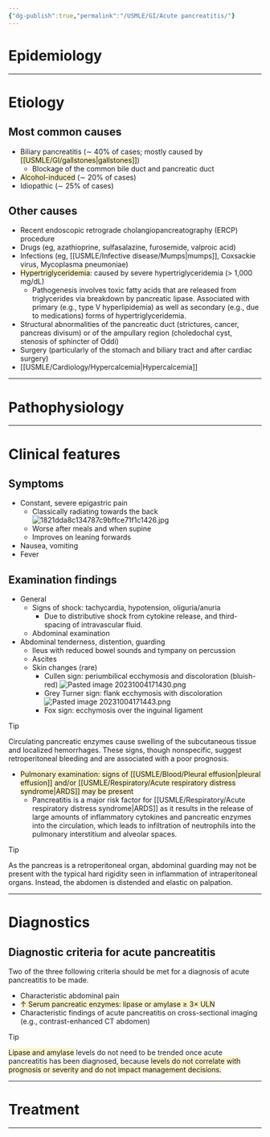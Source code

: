 ```yaml
---
{"dg-publish":true,"permalink":"/USMLE/GI/Acute pancreatitis/"}
---
```


# Epidemiology


---
# Etiology
## Most common causes
- Biliary pancreatitis (∼ 40% of cases; mostly caused by <span style="background:rgba(240, 200, 0, 0.2)">[[USMLE/GI/gallstones\|gallstones]]</span>) 
	- Blockage of the common bile duct and pancreatic duct
- <span style="background:rgba(240, 200, 0, 0.2)">Alcohol-induced</span> (∼ 20% of cases)
- Idiopathic (∼ 25% of cases)
## Other causes
 - Recent endoscopic retrograde cholangiopancreatography (ERCP) procedure
 - Drugs (eg, azathioprine, sulfasalazine, furosemide, valproic acid)
 - Infections (eg, [[USMLE/Infective disease/Mumps\|mumps]], Coxsackie virus, Mycoplasma pneumoniae)
 - <span style="background:rgba(240, 200, 0, 0.2)">Hypertriglyceridemia</span>: caused by severe hypertriglyceridemia (> 1,000 mg/dL)
	 - Pathogenesis involves toxic fatty acids that are released from triglycerides via breakdown by pancreatic lipase. Associated with primary (e.g., type V hyperlipidemia) as well as secondary (e.g., due to medications) forms of hypertriglyceridemia.
 - Structural abnormalities of the pancreatic duct (strictures, cancer, pancreas divisum) or of the ampullary region (choledochal cyst, stenosis of sphincter of Oddi)
 - Surgery (particularly of the stomach and biliary tract and after cardiac surgery)
 - [[USMLE/Cardiology/Hypercalcemia\|Hypercalcemia]]

---
# Pathophysiology


---
# Clinical features
## Symptoms
- Constant, severe epigastric pain
	- Classically radiating towards the back![1821dda8c134787c9bffce71f1c1426.jpg](/img/user/appendix/1821dda8c134787c9bffce71f1c1426.jpg)
	- Worse after meals and when supine
	- Improves on leaning forwards
- Nausea, vomiting
- Fever
## Examination findings
- General
	- Signs of shock: tachycardia, hypotension, oliguria/anuria
		- Due to distributive shock from cytokine release, and third-spacing of intravascular fluid.
	- Abdominal examination
- Abdominal tenderness, distention, guarding 
	- Ileus with reduced bowel sounds and tympany on percussion
	- Ascites
	- Skin changes (rare) 
		- Cullen sign: periumbilical ecchymosis and discoloration (bluish-red) ![Pasted image 20231004171430.png](/img/user/appendix/Pasted%20image%2020231004171430.png)
		- Grey Turner sign: flank ecchymosis with discoloration ![Pasted image 20231004171443.png](/img/user/appendix/Pasted%20image%2020231004171443.png)
		- Fox sign: ecchymosis over the inguinal ligament

>[!tip] 
>Circulating pancreatic enzymes cause swelling of the subcutaneous tissue and localized hemorrhages. These signs, though nonspecific, suggest retroperitoneal bleeding and are associated with a poor prognosis.
- <span style="background:rgba(240, 200, 0, 0.2)">Pulmonary examination: signs of [[USMLE/Blood/Pleural effusion\|pleural effusion]] and/or [[USMLE/Respiratory/Acute respiratory distress syndrome\|ARDS]] may be present</span>
	- Pancreatitis is a major risk factor for [[USMLE/Respiratory/Acute respiratory distress syndrome\|ARDS]] as it results in the release of large amounts of inflammatory cytokines and pancreatic enzymes into the circulation, which leads to infiltration of neutrophils into the pulmonary interstitium and alveolar spaces.

>[!tip] 
>As the pancreas is a retroperitoneal organ, abdominal guarding may not be present with the typical hard rigidity seen in inflammation of intraperitoneal organs. Instead, the abdomen is distended and elastic on palpation.

---
# Diagnostics
## Diagnostic criteria for acute pancreatitis
Two of the three following criteria should be met for a diagnosis of acute pancreatitis to be made. 
- Characteristic abdominal pain
- <span style="background:rgba(240, 200, 0, 0.2)">↑ Serum pancreatic enzymes: lipase or amylase ≥ 3× ULN</span>
- Characteristic findings of acute pancreatitis on cross-sectional imaging (e.g., contrast-enhanced CT abdomen)

>[!tip] 
><span style="background:rgba(240, 200, 0, 0.2)">Lipase and amylase</span> levels do not need to be trended once acute pancreatitis has been diagnosed, because <span style="background:rgba(240, 200, 0, 0.2)">levels do not correlate with prognosis or severity and do not impact management decisions.</span>


---
# Treatment


---
